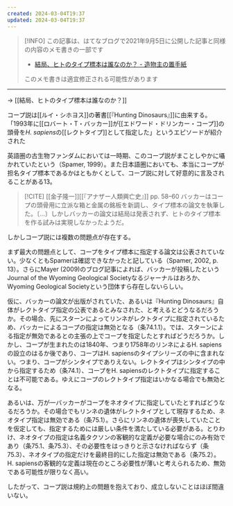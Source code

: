 ```yaml
---
created: 2024-03-04T19:37
updated: 2024-03-04T19:37
---
```

> [!INFO] 
> この記事は、はてなブログで2021年9月5日に公開した記事と同様の内容のメモ書きの一部です
> - [結局、ヒトのタイプ標本は誰なのか？ - 造物主の置手紙](https://kaisekiriu.hatenablog.com/entry/2021/09/05/192712)
> 
> このメモ書きは適宜修正される可能性があります

---

→ [[結局、ヒトのタイプ標本は誰なのか？]]


コープ説は[[ルイ・シホヨス]]の著書[[『Hunting Dinosaurs』]]に由来する。
「1993年に[[ロバート・T・バッカー]]が[[エドワード・ドリンカー・コープ]]の頭骨を*H. sapiens*の[[レクトタイプ]]として指定した」というエピソードが紹介された

英語圏の古生物ファンダムにおいては一時期、このコープ説がまことしやかに囁かれていたという（Spamer, 1999）。また日本語圏においても、本当にコープが担名タイプ標本であるかはともかくとして、コープ説に対して好意的に言及されることがある13。

> [!CITE] [[金子隆一]][[『アナザー人類興亡史』]] pp. 58–60
>バッカーはコープの頭骨用に立派な箱と金属の銘板を新調し、タイプ標本の論文を執筆した。〔…〕しかしバッカーの論文は結局は発表されず、ヒトのタイプ標本を作る試みは実現しなかったようだ。

しかしコープ説には複数の問題点が存在する。

まず最大の問題点として、コープをタイプ標本に指定する論文は公表されていない。少なくともSpamerは確認できなかったと記している（Spamer, 2002, p. 13）。さらにMayer (2009)のブログ記事によれば、バッカーが投稿したというJournal of the Wyoming Geological Societyなるジャーナルはおろか、Wyoming Geological Societyという団体すら存在しないらしい。

仮に、バッカーの論文が出版がされていた、あるいは『Hunting Dinosaurs』自体がレクトタイプ指定の公表であるとみなされた、と考えるとどうなるだろうか。その場合、先にスターンによってリンネがレクトタイプに指定されているため、バッカーによるコープの指定は無効となる（条74.1.1）。では、スターンによる指定が無効であるとの主張の上でコープを指定したとすればどうだろうか。しかし、コープが生まれたのは1840年、つまり1758年のリンネによるH. sapiensの設立のはるか後であり、コープはH. sapiensのタイプシリーズの中に含まれない。つまり、コープがシンタイプでありえない。レクトタイプはシンタイプの中から指定するため（条74.1）、コープをH. sapiensのレクトタイプに指定することは不可能である。ゆえにコープのレクトタイプ指定はいかなる場合でも無効となる。

あるいは、万が一バッカーがコープをネオタイプに指定していたとすればどうなるだろうか。その場合でもリンネの遺体がレクトタイプとして現存するため、ネオタイプ指定は無効である（条75.1）。さらにリンネの遺体が喪失していたことを仮定しても、指定するためには厳しい条件を満たしている必要がある。とりわけ、ネオタイプの指定は名義タクソンの客観的な定義が必要な場合にのみ有効であり（条75.1、条75.3）、その必要性をはっきりと示さなければならず（条75.3）、ネオタイプの指定だけを最終目的にした指定は無効である（条75.2）。H. sapiensの客観的な定義は現在のところ必要性が薄いと考えられるため、無効である可能性が限りなく高い。

したがって、コープ説は規約上の問題を抱えており、成立しないことはほぼ間違いない。

